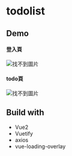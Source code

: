 todolist
===
## Demo

#### 登入頁
![找不到圖片](https://truth.bahamut.com.tw/s01/202208/ebce92a8d1eeb6d74021da23834c5d1b.JPG)
#### todo頁
![找不到圖片](https://truth.bahamut.com.tw/s01/202208/7e38fd7b39425bc982da5d30760a89e5.JPG)
## Build with
* Vue2
* Vuetify
* axios
* vue-loading-overlay
